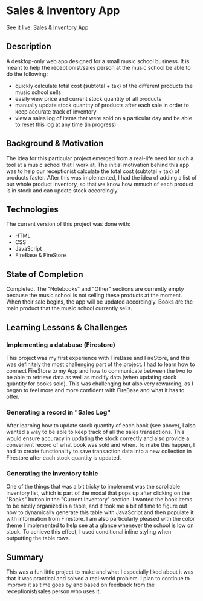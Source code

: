 # Sales & Inventory App

See it live: [Sales & Inventory App](https://lustrous-flan-cd3a7a.netlify.app/)

## Description
A desktop-only web app designed for a small music school business. It is meant to help the receptionist/sales person at the music school be able to do the following:
* quickly calculate total cost (subtotal + tax) of the different products the music school sells
* easily view price and current stock quantity of all products
* manually update stock quantity of products after each sale in order to keep accurate track of inventory
* view a sales log of items that were sold on a particular day and be able to reset this log at any time (in progress)

## Background & Motivation
The idea for this particular project emerged from a real-life need for such a tool at a music school that I work at. The initial motivation behind this app was to help our receptionist calculate the total cost (subtotal + tax) of products faster. After this was implemented, I had the idea of adding a list of our whole product inventory, so that we know how mmuch of each product is in stock and can update stock accordingly.

## Technologies
The current version of this project was done with: 
* HTML 
* CSS
* JavaScript
* FireBase & FireStore

## State of Completion
Completed. The "Notebooks" and "Other" sections are currently empty because the music school is not selling these products at the moment. When their sale begins, the app will be updated accordingly. Books are the main product that the music school currently sells.

## Learning Lessons & Challenges
### Implementing a database (Firestore)
This project was my first experience with FireBase and FireStore, and this was definitely the most challenging part of the project. I had to learn how to connect FireStore to my App and how to communicate between the two to be able to retrieve data as well as modify data (when updating stock quantity for books sold). This was challenging but also very rewarding, as I began to feel more and more confident with FireBase and what it has to offer.

### Generating a record in "Sales Log"
After learning how to update stock quantity of each book (see above), I also wanted a way to be able to keep track of all the sales transactions. This would ensure accuracy in updating the stock correctly and also provide a convenient record of what book was sold and when. To make this happen, I had to create functionality to save transaction data into a new collection in Firestore after each stock quantity is updated.

### Generating the inventory table
One of the things that was a bit tricky to implement was the scrollable inventory list, which is part of the modal that pops up after clicking on the "Books" button in the "Current Inventory" section. I wanted the book items to be nicely organized in a table, and it took me a bit of time to figure out how to dynamically generate this table with JavaScript and then populate it with information from Firestore. I am also particularly pleased with the color theme I implemented to help see at a glance whenever the school is low on stock. To achieve this effect, I used conditional inline styling when outputting the table rows.

## Summary
This was a fun little project to make and what I especially liked about it was that it was practical and solved a real-world problem. I plan to continue to improve it as time goes by and based on feedback from the receptionist/sales person who uses it.
